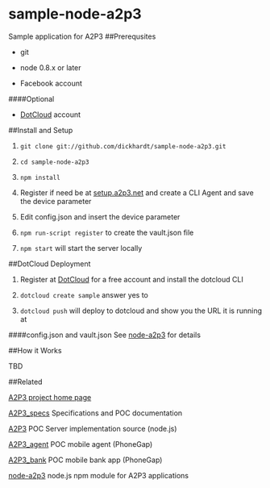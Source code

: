 sample-node-a2p3
================

Sample application for A2P3
##Prerequsites
- git

- node 0.8.x or later

- Facebook account

####Optional
- [DotCloud](http://dotcloud.com) account

##Install and Setup
1) `git clone git://github.com/dickhardt/sample-node-a2p3.git`

2) `cd sample-node-a2p3`

3) `npm install`

4) Register if need be at [setup.a2p3.net](http://setup.a2p3.net) and create a CLI Agent and save the device parameter

5) Edit config.json and insert the device parameter

6) `npm run-script register` to create the vault.json file

7) `npm start` will start the server locally

##DotCloud Deployment

1) Register at [DotCloud](http://dotcloud.com) for a free account and install the dotcloud CLI

2) `dotcloud create sample` answer yes to 

3) `dotcloud push` will deploy to dotcloud and show you the URL it is running at

####config.json and vault.json
See [node-a2p3](https://github.com/dickhardt/node-a2p3) for details

##How it Works

TBD

##Related

[A2P3 project home page](http://www.a2p3.net)

[A2P3_specs](https://github.com/dickhardt/A2P3_specs) Specifications and POC documentation

[A2P3](https://github.com/dickhardt/A2P3) POC Server implementation source (node.js)

[A2P3_agent](https://github.com/dickhardt/A2P3_agent) POC mobile agent (PhoneGap)

[A2P3_bank](https://github.com/dickhardt/A2P3_bank) POC mobile bank app (PhoneGap)

[node-a2p3](https://github.com/dickhardt/node-a2p3) node.js npm module for A2P3 applications
